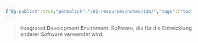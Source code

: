 ```yaml
---
{"dg-publish":true,"permalink":"/02-resources/notes/ide/","tags":["tools","LF08"],"noteIcon":"","updated":"2024-06-21T13:57:31.523+02:00"}
---
```


> **I**ntegrated **D**evelopment **E**nviroment.
> Software, die für die Entwicklung anderer Software verwendet wird.